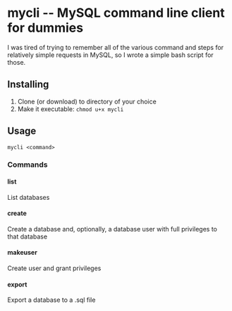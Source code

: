 # mycli -- MySQL command line client for dummies

I was tired of trying to remember all of the various command and steps for relatively simple requests in MySQL, so I wrote a simple bash script for those.

## Installing

1. Clone (or download) to directory of your choice
2. Make it executable: `chmod u+x mycli`

## Usage

`mycli <command>`

### Commands

#### list

List databases

#### create

Create a database and, optionally, a database user with full privileges to that database

#### makeuser

Create user and grant privileges

#### export

Export a database to a .sql file